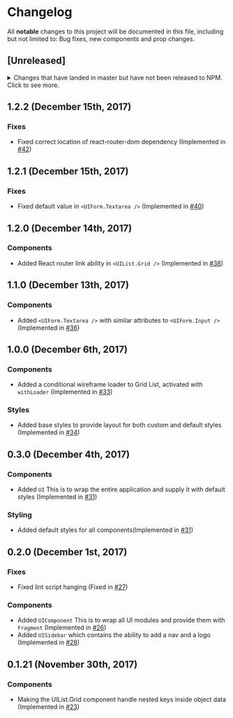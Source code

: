 # Changelog
All **notable** changes to this project will be documented in this file, including but not
limited to: Bug fixes, new components and prop changes.

## [Unreleased]
<details>
  <summary>
    Changes that have landed in master but have not been released to NPM.
    Click to see more.
  </summary>

</details>

## 1.2.2 (December 15th, 2017)

### Fixes

* Fixed correct location of react-router-dom dependency (Implemented in [#42](https://github.com/travel-cloud/react-component-library/pull/42))

## 1.2.1 (December 15th, 2017)

### Fixes

* Fixed default value in `<UIForm.Textarea />` (Implemented in [#40](https://github.com/travel-cloud/react-component-library/pull/40))

## 1.2.0 (December 14th, 2017)

### Components

* Added React router link ability in `<UIList.Grid />` (Implemented in [#38](https://github.com/travel-cloud/react-component-library/pull/38))

## 1.1.0 (December 13th, 2017)

### Components

* Added `<UIForm.Textarea />` with similar attributes to `<UIForm.Input />` (Implemented in [#36](https://github.com/travel-cloud/react-component-library/pull/36))

## 1.0.0 (December 6th, 2017)

### Components

* Added a conditional wireframe loader to Grid List, activated with `withLoader` (Implemented in [#33](https://github.com/travel-cloud/react-component-library/pull/33))

### Styles

* Added base styles to provide layout for both custom and default styles (Implemented in [#34](https://github.com/travel-cloud/react-component-library/pull/34))

## 0.3.0 (December 4th, 2017)

### Components

* Added `UI` This is to wrap the entire application and supply it with default styles (Implemented in [#31](https://github.com/travel-cloud/react-component-library/pull/31))

### Styling

* Added default styles for all components(Implemented in [#31](https://github.com/travel-cloud/react-component-library/pull/31))

## 0.2.0 (December 1st, 2017)

### Fixes

* Fixed lint script hanging (Fixed in [#27](https://github.com/travel-cloud/react-component-library/pull/27))

### Components

* Added `UIComponent` This is to wrap all UI modules and provide them with `Fragment` (Implemented in [#26](https://github.com/travel-cloud/react-component-library/pull/26))
* Added `UISidebar` which contains the ability to add a nav and a logo (Implemented in [#28](https://github.com/travel-cloud/react-component-library/pull/28))

## 0.1.21 (November 30th, 2017)

### Components

* Making the UIList.Grid component handle nested keys inside object data (Implemented in [#23](https://github.com/travel-cloud/react-component-library/pull/23))
